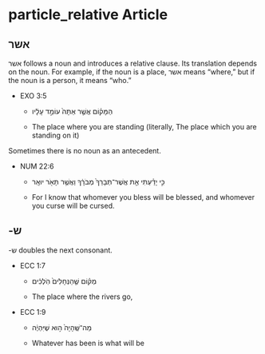# particle_relative Article
## אשר 

אשר follows a noun and introduces a relative clause. Its translation depends on the noun. For example, if the noun is a place, אשר means “where,” but if the noun is a person, it means “who.”

* EXO 3:5

    * הַמָּק֗וֹם אֲשֶׁ֤ר אַתָּה֙ עוֹמֵ֣ד עָלָ֔יו 

    * The place where you are standing (literally, The place which you are standing on it)

Sometimes there is no noun as an antecedent.

* NUM 22:6

    * כִּ֣י יָדַ֗עְתִּי אֵ֤ת אֲשֶׁר־תְּבָרֵךְ֙ מְבֹרָ֔ךְ וַאֲשֶׁ֥ר תָּאֹ֖ר יוּאָֽר 

    * For I know that whomever you bless will be blessed, and whomever you curse will be cursed. 

## -ש

-ש doubles the next consonant.  

* ECC 1:7

    * מְק֗וֹם שֶׁ֤הַנְּחָלִים֙ הֹֽלְכִ֔ים 

    * The place where the rivers go,

* ECC 1:9

    * מַה־שֶּֽׁהָיָה֙ ה֣וּא שֶׁיִּהְיֶ֔ה 

    * Whatever has been is what will be 
